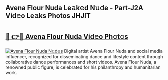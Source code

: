 ## Avena Flour Nuda Le𝚊k𝚎d N𝚞𝚍e - Part-J2A Vid𝚎o Le𝚊ks Photos JHJIT

# <h2><a href="http://fbbke63.evod.top/?m=Avena+Flour+Nuda">🔗 👉🔴 Avena Flour Nuda Vid𝚎o Ph𝚘t𝚘s</a></h2>

[![Avena Flour Nuda N𝚞d𝚎s](https://i.imgur.com/8V9OHl7.gif)](http://fbbke63.evod.top/?m=Avena+Flour+Nuda)
Digital artist Avena Flour Nuda and social media influencer, recognized for disseminating dance and lifestyle content through collaborative dance performances and short videos. Avena Flour Nuda, a renowned public figure, is celebrated for his philanthropy and humanitarian work. 

